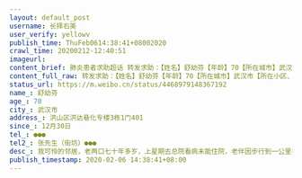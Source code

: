 ```yaml
---
layout: default_post
username: 长择右美
user_verify: yellowv
publish_time: ThuFeb0614:38:41+08002020
crawl_time: 20200212-12:40:51
imageurl: 
content_brief: 肺炎患者求助超话 转发求助：【姓名】舒幼芬【年龄】70【所在城市】武汉市【所在小区、社区】洪山区洪达巷化专楼3栋1门401【患病时间】12月30日【联系方式】●●●【其他紧急联系人】张先生（街坊）●●●【病情描述】我可怜的邻居，老两口七十年多岁，上星期去总院看病未能住 ...全文
content_full_raw: 转发求助：【姓名】舒幼芬【年龄】70【所在城市】武汉市【所在小区、社区】洪山区洪达巷化专楼3栋1门401【患病时间】12月30日【联系方式】●●●【其他紧急联系人】张先生（街坊）●●●【病情描述】我可怜的邻居，老两口七十年多岁，上星期去总院看病未能住院，老伴因步行到一公里多的医院而体力不支排队摔倒，免a支撑开点药回家，这几天高烧39度，伴有呕吐和腹泻，无力，没有人照顾，每天天联系社区，街道和退休单位，五天了，仍然在上报过程中，无法收治和住院治疗。两位老人听天命了，若两个老人坚持不了，扛不住，死在家里，我们如何面对？
status_url: https://m.weibo.cn/status/4468979148367192
name_: 舒幼芬
age_: 70
city_: 武汉市
address_: 洪山区洪达巷化专楼3栋1门401
since_: 12月30日
tel_: ●●●
tel2_: 张先生（街坊）●●●
desc_: 我可怜的邻居，老两口七十年多岁，上星期去总院看病未能住院，老伴因步行到一公里多的医院而体力不支排队摔倒，免a支撑开点药回家，这几天高烧39度，伴有呕吐和腹泻，无力，没有人照顾，每天天联系社区，街道和退休单位，五天了，仍然在上报过程中，无法收治和住院治疗。两位老人听天命了，若两个老人坚持不了，扛不住，死在家里，我们如何面对？
publish_timestamp: 2020-02-06 14:38:41+08:00
---
```

